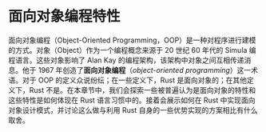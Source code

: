 # 面向对象编程特性




面向对象编程（Object-Oriented Programming，OOP）是一种对程序进行建模的方式。对象（Object）作为一个编程概念来源于 20 世纪 60 年代的 Simula 编程语言。这些对象影响了 Alan Kay 的编程架构，该架构中对象之间互相传递消息。他于 1967 年创造了**面向对象编程**（*object-oriented programming*）这一术语。对于 OOP 的定义众说纷纭；在一些定义下，Rust 是面向对象的；在其他定义下，Rust 不是。在本章节中，我们会探索一些被普遍认为是面向对象的特性和这些特性是如何体现在 Rust 语言习惯中的。接着会展示如何在 Rust 中实现面向对象设计模式，并讨论这么做与利用 Rust 自身的一些优势实现的方案相比有什么取舍。

